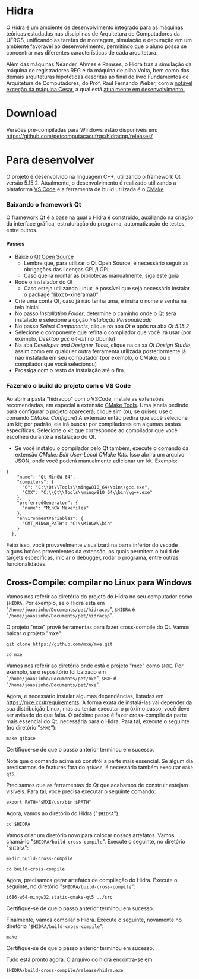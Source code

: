 Hidra
=====

O Hidra é um ambiente de desenvolvimento integrado para as máquinas teóricas estudadas nas disciplinas de Arquitetura de Computadores da UFRGS, unificando as tarefas de montagem, simulação e depuração em um ambiente favorável ao desenvolvimento, permitindo que o aluno possa se concentrar nas diferentes características de cada arquitetura. 

Além das máquinas Neander, Ahmes e Ramses, o Hidra traz a simulação da máquina de registradores REG e da máquina de pilha Volta, bem como das demais arquiteturas hipotéticas descritas ao final do livro Fundamentos de Arquitetura de Computadores, do Prof. Raul Fernando Weber, com a <ins>notável exceção da máquina Cesar</ins>, a qual está <ins>atualmente em desenvolvimento.</ins>

Download
========

Versões pré-compiladas para Windows estão disponíveis em:<br/>
https://github.com/petcomputacaoufrgs/hidracpp/releases/

Para desenvolver
================

O projeto é desenvolvido na linguagem C++, utilizando o framework Qt versão 5.15.2. Atualmente, o desenvolvimento é realizado utilizando a plataforma [VS Code](https://code.visualstudio.com/) e a ferramenta de build utilizada é o [CMake](https://cmake.org/)

### Baixando o framework Qt
O [framework Qt](https://www.qt.io/product) é a base na qual o Hidra é construído, auxiliando na criação da interface gráfica, estruturação do programa, automatização de testes, entre outros.

#### Passos
* Baixe o [Qt Open Source](https://www.qt.io/download-qt-installer?hsCtaTracking=99d9dd4f-5681-48d2-b096-470725510d34%7C074ddad0-fdef-4e53-8aa8-5e8a876d6ab4)
  * Lembre que, para utilizar o Qt Open Source, é necessário seguir as obrigações das licenças GPL/LGPL
  * Caso queira montar as bibliotecas manualmente, [siga este guia](https://wiki.qt.io/Building_Qt_5_from_Git#Getting_the_source_code)
* Rode o instalador do Qt
  * Caso esteja utilizando Linux, é possível que seja necessário instalar o package "libxcb-xinerama0"
* Crie uma conta Qt, caso já não tenha uma, e insira o nome e senha na tela inicial
* No passo *Installation Folder*, determine o caminho onde o Qt será instalado e selecione a opção *Instalação Personalizada*
* No passo *Select Components*, clique na aba *Qt* e após na aba *Qt 5.15.2*
* Selecione o componente que reflita o compilador que você irá usar (por exemplo, *Desktop gcc 64-bit* no Ubuntu)
* Na aba *Developer and Designer Tools*, clique na caixa *Qt Design Studio*, assim como em qualquer outra ferramenta utilizada posteriormente já não instalada em seu computador (por exemplo, o CMake, ou o compilador que você selecionou)
* Prossiga com o resto da instalação até o fim.

### Fazendo o build do projeto com o VS Code
Ao abrir a pasta "hidracpp" com o VSCode, instale as extensões recomendadas, em especial a extensão [CMake Tools](https://marketplace.visualstudio.com/items?itemName=ms-vscode.cmake-tools). Uma janela pedindo para configurar o projeto aparecerá; clique sim (ou, se quiser, use o comando *CMake: Configure*)
A extensão então pedirá que você selecione um kit; por padrão, ela irá buscar por compiladores em algumas pastas específicas. Selecione o kit que corresponde ao compilador que você escolheu durante a instalação do Qt.
* Se você instalou o compilador pelo Qt também, execute o comando da extensão *CMake: Edit User-Local CMake Kits*. Isso abrirá um arquivo JSON, onde você poderá manualmente adicionar um kit.
Exemplo:
```
{
    "name": "Qt MinGW 64",
    "compilers": {
      "C": "C:\\Qt\\Tools\\mingw810_64\\bin\\gcc.exe",
      "CXX": "C:\\Qt\\Tools\\mingw810_64\\bin\\g++.exe"
    },
    "preferredGenerator": {
      "name": "MinGW Makefiles"
    },
    "environmentVariables": {
      "CMT_MINGW_PATH": "C:\\MinGW\\bin"
    }
  },
  ```

Feito isso, você provavelmente visualizará na barra inferior do vscode alguns botões provenientes da extensão, os quais permitem o build de targets específicas, iniciar o debugger, rodar o programa, entre outras funcionalidades.
  

Cross-Compile: compilar no Linux para Windows
---------------------------------------------

Vamos nos referir ao diretório do projeto do Hidra no seu computador como `$HIDRA`.
Por exemplo, se o Hidra está em "`/home/joaozinho/Documents/pet/hidracpp`", `$HIDRA` é "`/home/joaozinho/Documents/pet/hidracpp`".

O projeto "mxe" provê ferramentas para fazer cross-compile do Qt.
Vamos baixar o projeto "mxe":
```
git clone https://github.com/mxe/mxe.git

cd mxe
```

Vamos nos referir ao diretório onde está o projeto "mxe" como `$MXE`.
Por exemplo, se o repositório foi baixado em "`/home/joaozinho/Documents/pet/mxe`", `$MXE` é "`/home/joaozinho/Documents/pet/mxe`".

Agora, é necessário instalar algumas dependências, listadas em https://mxe.cc/#requirements.
A forma exata de instalá-las vai depender da sua distribuição Linux, mas ao tentar executar o próximo passo, você deve ser avisado do que falta.
O próximo passo é fazer cross-compile da parte mais essencial do Qt, necessária para o Hidra.
Para tal, execute o seguinte (no diretório "`$MXE`"):
```
make qtbase
```

Certifique-se de que o passo anterior terminou em sucesso.

Note que o comando acima só constrói a parte mais essencial.
Se algum dia precisarmos de features fora do `qtbase`, é necessário também
executar `make qt5`.

Precisamos que as ferramentas do Qt que acabamos de construir estejam visíveis.
Para tal, você precisa executar o seguinte comando:
```
export PATH="$MXE/usr/bin:$PATH"
```

Agora, vamos ao diretório do Hidra ("`$HIDRA`").
```
cd $HIDRA
```

Vamos criar um diretório novo para colocar nossos artefatos.
Vamos chamá-lo "`$HIDRA/build-cross-compile`".
Execute o seguinte, no diretório "`$HIDRA`":
```
mkdir build-cross-compile

cd build-cross-compile
```

Agora, precisamos gerar artefatos de compilação do Hidra.
Execute o seguinte, no diretório "`$HIDRA/build-cross-compile`":
```
i686-w64-mingw32.static-qmake-qt5 ../src
```

Certifique-se de que o passo anterior terminou em sucesso.

Finalmente, vamos compilar o Hidra.
Execute o seguinte, novamente no diretório "`$HIDRA/build-cross-compile`":
```
make
```

Certifique-se de que o passo anterior terminou em sucesso.

Tudo está pronto agora.
O arquivo do hidra encontra-se em:
```
$HIDRA/build-cross-compile/release/hidra.exe
```

